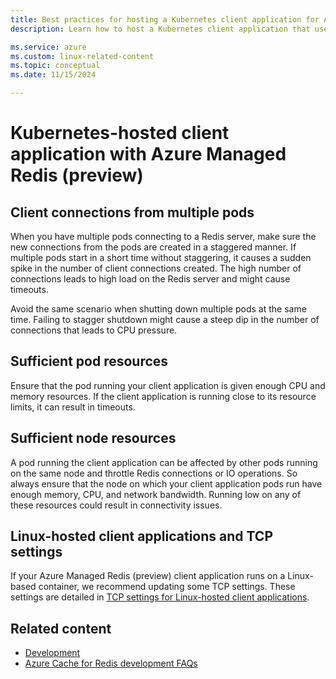 ```yaml
---
title: Best practices for hosting a Kubernetes client application for Azure Managed Redis (preview)
description: Learn how to host a Kubernetes client application that uses Azure Managed Redis.

ms.service: azure
ms.custom: linux-related-content
ms.topic: conceptual
ms.date: 11/15/2024

---
```


# Kubernetes-hosted client application with Azure Managed Redis (preview)

## Client connections from multiple pods

When you have multiple pods connecting to a Redis server, make sure the new connections from the pods are created in a staggered manner. If multiple pods start in a short time without staggering, it causes a sudden spike in the number of client connections created. The high number of connections leads to high load on the Redis server and might cause timeouts.

Avoid the same scenario when shutting down multiple pods at the same time. Failing to stagger shutdown might cause a steep dip in the number of connections that leads to CPU pressure.

## Sufficient pod resources

Ensure that the pod running your client application is given enough CPU and memory resources. If the client application is running close to its resource limits, it can result in timeouts.

## Sufficient node resources

A pod running the client application can be affected by other pods running on the same node and throttle Redis connections or IO operations. So always ensure that the node on which your client application pods run have enough memory, CPU, and network bandwidth. Running low on any of these resources could result in connectivity issues.

## Linux-hosted client applications and TCP settings

If your Azure Managed Redis  (preview) client application runs on a Linux-based container, we recommend updating some TCP settings. These settings are detailed in [TCP settings for Linux-hosted client applications](managed-redis-best-practices-connection.md#tcp-settings-for-linux-hosted-client-applications).

## Related content

- [Development](managed-redis-best-practices-development.md)
- [Azure Cache for Redis development FAQs](managed-redis-development-faq.yml)
